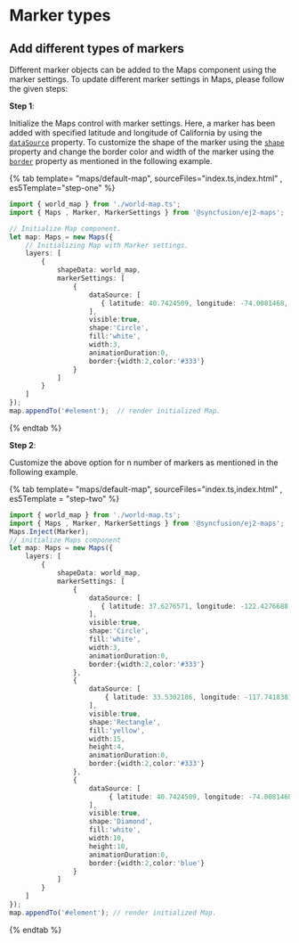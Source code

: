 # Marker types

## Add different types of markers

Different marker objects can be added to the Maps component using the marker settings. To update different marker settings in Maps, please follow the given steps:
<!-- markdownlint-disable MD034 -->
**Step 1**:

Initialize the Maps control with marker settings. Here, a marker has been added with specified latitude and longitude of California by using the [`dataSource`](../../api/maps/markerSettingsModel/#datasource) property. To customize the shape of the marker using the [`shape`](../../api/maps/markerSettingsModel/#shape) property and change the border color and width of the marker using the [`border`](../../api/maps/markerSettingsModel/#border) property as mentioned in the following example.

{% tab template= "maps/default-map", sourceFiles="index.ts,index.html" , es5Template="step-one" %}

```typescript
import { world_map } from './world-map.ts';
import { Maps , Marker, MarkerSettings } from '@syncfusion/ej2-maps';

// Initialize Map component.
let map: Maps = new Maps({
    // Initializing Map with Marker settings.
    layers: [
        {
            shapeData: world_map,
            markerSettings: [
                {
                    dataSource: [
                       { latitude: 40.7424509, longitude: -74.0081468, city: 'New York' }
                    ],
                    visible:true,
                    shape:'Circle',
                    fill:'white',
                    width:3,
                    animationDuration:0,
                    border:{width:2,color:'#333'}
                }
            ]
        }
    ]
});
map.appendTo('#element');  // render initialized Map.
```

{% endtab %}

**Step 2**:

Customize the above option for n number of markers as mentioned in the following example.

{% tab template= "maps/default-map", sourceFiles="index.ts,index.html" , es5Template = "step-two" %}

```typescript
import { world_map } from './world-map.ts';
import { Maps , Marker, MarkerSettings } from '@syncfusion/ej2-maps';
Maps.Inject(Marker);
// initialize Maps component
let map: Maps = new Maps({
    layers: [
        {
            shapeData: world_map,
            markerSettings: [
                {
                    dataSource: [
                       { latitude: 37.6276571, longitude: -122.4276688, city: 'San Bruno' },
                    ],
                    visible:true,
                    shape:'Circle',
                    fill:'white',
                    width:3,
                    animationDuration:0,
                    border:{width:2,color:'#333'}
                },
                {
                    dataSource: [
                        { latitude: 33.5302186, longitude: -117.7418381, city: 'Laguna Niguel' },
                    ],
                    visible:true,
                    shape:'Rectangle',
                    fill:'yellow',
                    width:15,
                    height:4,
                    animationDuration:0,
                    border:{width:2,color:'#333'}
                },
                {
                    dataSource: [
                         { latitude: 40.7424509, longitude: -74.0081468, city: 'New York' }
                    ],
                    visible:true,
                    shape:'Diamond',
                    fill:'white',
                    width:10,
                    height:10,
                    animationDuration:0,
                    border:{width:2,color:'blue'}
                }
            ]
        }
    ]
});
map.appendTo('#element'); // render initialized Map.
```

{% endtab %}